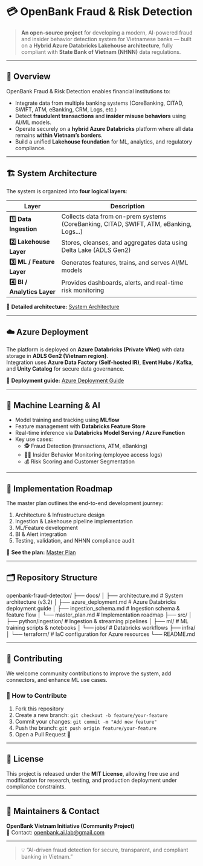 # 💳 OpenBank Fraud & Risk Detection

> **An open-source project** for developing a modern, AI-powered fraud and insider behavior detection system for Vietnamese banks — built on a **Hybrid Azure Databricks Lakehouse architecture**, fully compliant with **State Bank of Vietnam (NHNN)** data regulations.

---

## 🚀 Overview

OpenBank Fraud & Risk Detection enables financial institutions to:

- Integrate data from multiple banking systems (CoreBanking, CITAD, SWIFT, ATM, eBanking, CRM, Logs, etc.)  
- Detect **fraudulent transactions** and **insider misuse behaviors** using AI/ML models.  
- Operate securely on a **hybrid Azure Databricks** platform where all data remains **within Vietnam’s borders**.  
- Build a unified **Lakehouse foundation** for ML, analytics, and regulatory compliance.

---

## 🏗️ System Architecture

The system is organized into **four logical layers**:

| Layer | Description |
|-------|--------------|
| **1️⃣ Data Ingestion** | Collects data from on-prem systems (CoreBanking, CITAD, SWIFT, ATM, eBanking, Logs...) |
| **2️⃣ Lakehouse Layer** | Stores, cleanses, and aggregates data using Delta Lake (ADLS Gen2) |
| **3️⃣ ML / Feature Layer** | Generates features, trains, and serves AI/ML models |
| **4️⃣ BI / Analytics Layer** | Provides dashboards, alerts, and real-time risk monitoring |

📘 **Detailed architecture:** [System Architecture](./docs/architecture.md)

---

## ☁️ Azure Deployment

The platform is deployed on **Azure Databricks (Private VNet)** with data storage in **ADLS Gen2 (Vietnam region)**.  
Integration uses **Azure Data Factory (Self-hosted IR)**, **Event Hubs / Kafka**, and **Unity Catalog** for secure data governance.

📘 **Deployment guide:** [Azure Deployment Guide](./docs/azure_deployment.md)

---

## 🧠 Machine Learning & AI

- Model training and tracking using **MLflow**  
- Feature management with **Databricks Feature Store**  
- Real-time inference via **Databricks Model Serving / Azure Function**  
- Key use cases:
  - 🕵️ Fraud Detection (transactions, ATM, eBanking)  
  - 👨‍💻 Insider Behavior Monitoring (employee access logs)  
  - 💰 Risk Scoring and Customer Segmentation  

---

## 🧩 Implementation Roadmap

The master plan outlines the end-to-end development journey:

1. Architecture & Infrastructure design  
2. Ingestion & Lakehouse pipeline implementation  
3. ML/Feature development  
4. BI & Alert integration  
5. Testing, validation, and NHNN compliance audit  

📘 **See the plan:** [Master Plan](./docs/master_plan.md)

---

## 🗂️ Repository Structure

openbank-fraud-detector/
├── docs/
│ ├── architecture.md # System architecture (v3.2)
│ ├── azure_deployment.md # Azure Databricks deployment guide
│ ├── ingestion_schema.md # Ingestion schema & feature flow
│ └── master_plan.md # Implementation roadmap
├── src/
│ ├── python/ingestion/ # Ingestion & streaming pipelines
│ ├── ml/ # ML training scripts & notebooks
│ └── jobs/ # Databricks workflows
├── infra/
│ └── terraform/ # IaC configuration for Azure resources
└── README.md

---

## 🧰 Contributing

We welcome community contributions to improve the system, add connectors, and enhance ML use cases.

### 🔹 How to Contribute
1. Fork this repository  
2. Create a new branch: `git checkout -b feature/your-feature`  
3. Commit your changes: `git commit -m "Add new feature"`  
4. Push the branch: `git push origin feature/your-feature`  
5. Open a Pull Request 🎉  

---

## 📜 License

This project is released under the **MIT License**, allowing free use and modification for research, testing, and production deployment under compliance constraints.

---

## 👥 Maintainers & Contact

**OpenBank Vietnam Initiative (Community Project)**  
📧 Contact: [openbank.ai.lab@gmail.com](mailto:openbank.ai.lab@gmail.com)

---

> 💡 “AI-driven fraud detection for secure, transparent, and compliant banking in Vietnam.”
